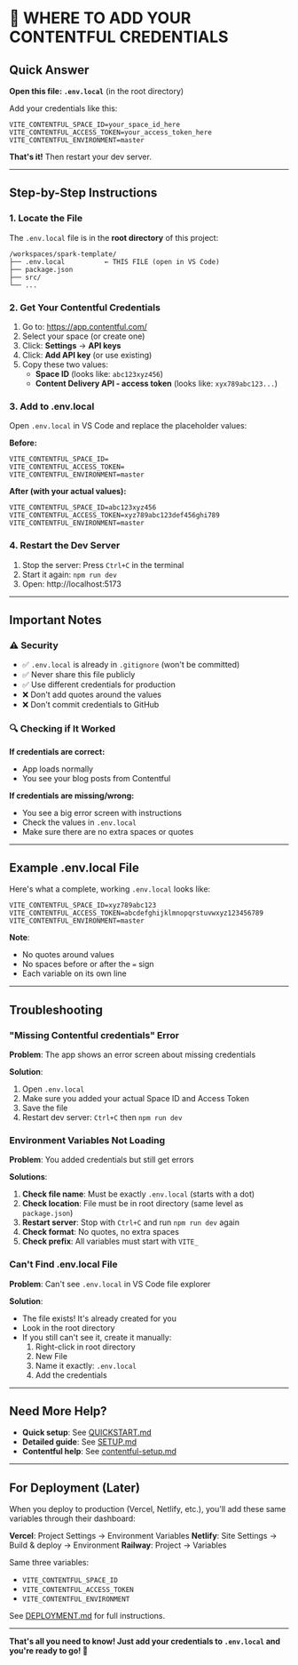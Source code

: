 # 🔑 WHERE TO ADD YOUR CONTENTFUL CREDENTIALS

## Quick Answer

**Open this file: `.env.local`** (in the root directory)

Add your credentials like this:

```env
VITE_CONTENTFUL_SPACE_ID=your_space_id_here
VITE_CONTENTFUL_ACCESS_TOKEN=your_access_token_here
VITE_CONTENTFUL_ENVIRONMENT=master
```

**That's it!** Then restart your dev server.

---

## Step-by-Step Instructions

### 1. Locate the File

The `.env.local` file is in the **root directory** of this project:

```
/workspaces/spark-template/
├── .env.local          ← THIS FILE (open in VS Code)
├── package.json
├── src/
└── ...
```

### 2. Get Your Contentful Credentials

1. Go to: https://app.contentful.com/
2. Select your space (or create one)
3. Click: **Settings** → **API keys**
4. Click: **Add API key** (or use existing)
5. Copy these two values:
   - **Space ID** (looks like: `abc123xyz456`)
   - **Content Delivery API - access token** (looks like: `xyx789abc123...`)

### 3. Add to .env.local

Open `.env.local` in VS Code and replace the placeholder values:

**Before:**
```env
VITE_CONTENTFUL_SPACE_ID=
VITE_CONTENTFUL_ACCESS_TOKEN=
VITE_CONTENTFUL_ENVIRONMENT=master
```

**After (with your actual values):**
```env
VITE_CONTENTFUL_SPACE_ID=abc123xyz456
VITE_CONTENTFUL_ACCESS_TOKEN=xyz789abc123def456ghi789
VITE_CONTENTFUL_ENVIRONMENT=master
```

### 4. Restart the Dev Server

1. Stop the server: Press `Ctrl+C` in the terminal
2. Start it again: `npm run dev`
3. Open: http://localhost:5173

---

## Important Notes

### ⚠️ Security

- ✅ `.env.local` is already in `.gitignore` (won't be committed)
- ✅ Never share this file publicly
- ✅ Use different credentials for production
- ❌ Don't add quotes around the values
- ❌ Don't commit credentials to GitHub

### 🔍 Checking if It Worked

**If credentials are correct:**
- App loads normally
- You see your blog posts from Contentful

**If credentials are missing/wrong:**
- You see a big error screen with instructions
- Check the values in `.env.local`
- Make sure there are no extra spaces or quotes

---

## Example .env.local File

Here's what a complete, working `.env.local` looks like:

```env
VITE_CONTENTFUL_SPACE_ID=xyz789abc123
VITE_CONTENTFUL_ACCESS_TOKEN=abcdefghijklmnopqrstuvwxyz123456789
VITE_CONTENTFUL_ENVIRONMENT=master
```

**Note**: 
- No quotes around values
- No spaces before or after the `=` sign
- Each variable on its own line

---

## Troubleshooting

### "Missing Contentful credentials" Error

**Problem**: The app shows an error screen about missing credentials

**Solution**:
1. Open `.env.local`
2. Make sure you added your actual Space ID and Access Token
3. Save the file
4. Restart dev server: `Ctrl+C` then `npm run dev`

### Environment Variables Not Loading

**Problem**: You added credentials but still get errors

**Solutions**:
1. **Check file name**: Must be exactly `.env.local` (starts with a dot)
2. **Check location**: File must be in root directory (same level as `package.json`)
3. **Restart server**: Stop with `Ctrl+C` and run `npm run dev` again
4. **Check format**: No quotes, no extra spaces
5. **Check prefix**: All variables must start with `VITE_`

### Can't Find .env.local File

**Problem**: Can't see `.env.local` in VS Code file explorer

**Solution**:
- The file exists! It's already created for you
- Look in the root directory
- If you still can't see it, create it manually:
  1. Right-click in root directory
  2. New File
  3. Name it exactly: `.env.local`
  4. Add the credentials

---

## Need More Help?

- **Quick setup**: See [QUICKSTART.md](./QUICKSTART.md)
- **Detailed guide**: See [SETUP.md](./SETUP.md)
- **Contentful help**: See [contentful-setup.md](./contentful-setup.md)

---

## For Deployment (Later)

When you deploy to production (Vercel, Netlify, etc.), you'll add these same variables through their dashboard:

**Vercel**: Project Settings → Environment Variables
**Netlify**: Site Settings → Build & deploy → Environment
**Railway**: Project → Variables

Same three variables:
- `VITE_CONTENTFUL_SPACE_ID`
- `VITE_CONTENTFUL_ACCESS_TOKEN`
- `VITE_CONTENTFUL_ENVIRONMENT`

See [DEPLOYMENT.md](./DEPLOYMENT.md) for full instructions.

---

**That's all you need to know! Just add your credentials to `.env.local` and you're ready to go! 🚀**
